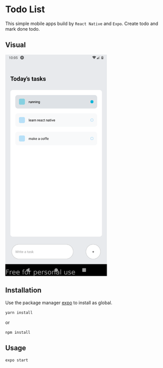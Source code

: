 # Todo List

This simple mobile apps build by `React Native` and `Expo`. Create todo and mark done todo.

## Visual

<img src="./ss.png" width="320">

## Installation

Use the package manager [expo](https://docs.expo.dev/) to install as global.

```bash
yarn install
```

or

```
npm install
```

## Usage

```
expo start
```
